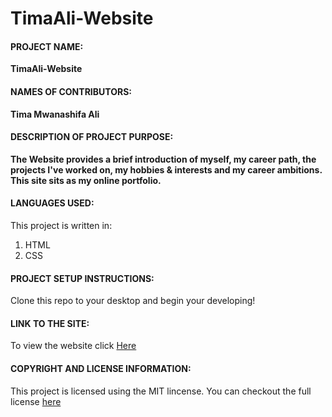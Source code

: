 # TimaAli-Website
#### **PROJECT NAME:**
__TimaAli-Website__

#### **NAMES OF CONTRIBUTORS:**
__Tima Mwanashifa Ali__

#### **DESCRIPTION OF PROJECT PURPOSE:**

__The Website provides a brief introduction of myself, my career path, the projects I've worked on, my hobbies & interests and my career ambitions. This site sits as my online portfolio.__

#### **LANGUAGES USED:**

This project is written in:
1. HTML 
2. CSS

#### **PROJECT SETUP INSTRUCTIONS:** 
Clone this repo to your desktop and begin your developing!


#### **LINK TO THE SITE:**
To view the website click [Here](https://timaali.github.io/TimaAli-Website/)
 
 
#### **COPYRIGHT AND LICENSE INFORMATION:**
 This project is licensed using the MIT lincense.
 You can checkout the full license [here](https://github.com/timaali/TimaAli-Website/blob/master/LICENSE.md)

